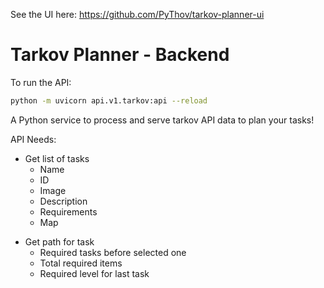 See the UI here: https://github.com/PyThov/tarkov-planner-ui

# Tarkov Planner - Backend

To run the API:
```bash
python -m uvicorn api.v1.tarkov:api --reload
```


A Python service to process and serve tarkov API data to plan your tasks!

API Needs:
 - Get list of tasks
    - Name
    - ID
    - Image
    - Description
    - Requirements
    - Map
 <!-- - Get specific task info
    - Name
    - ID
    - Image
    - Description
    - Requirements
    - Map -->
 - Get path for task
    - Required tasks before selected one
    - Total required items
    - Required level for last task
